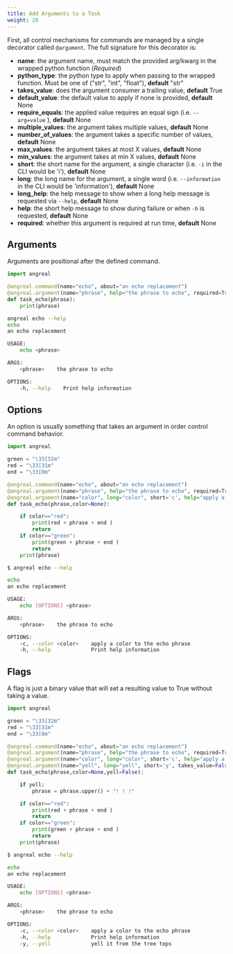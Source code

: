 ```yaml
---
title: Add Arguments to a Task
weight: 20
---
```


First, all control mechanisms for commands are managed by a single decorator called `@argument`. The full signature for this decorator is:

- __name__: the argument name, must match the provided arg/kwarg in the wrapped python function (_Required_)
- __python_type__: the python type to apply when passing to the wrapped function. Must be one of ("str", "int", "float"), __default__ "str"
- __takes_value__: does the argument consumer a trailing value, __default__ True
- __default_value__: the default value to apply if none is provided, __default__ None
- __require_equals__: the applied value requires an equal sign (i.e. `--arg=value` ), __default__ None
- __multiple_values__: the argument takes multiple values, __default__ None
- __number_of_values__: the argument takes a specific number of values, __default__ None
- __max_values__: the argument takes at most X values, __default__ None
- __min_values__: the argument takes at min X values, __default__ None
- __short__: the short name for the argument, a single character (i.e. `-i` in the CLI would be 'i'), __default__ None
- __long__: the long name for the argument, a single word (i.e. `--information` in the CLI would be 'information'), __default__ None
- __long_help__: the help message to show when a long help message is requested via `--help`, __default__ None
- __help__: the short help message to show during failure or when `-h` is requested, __default__ None
- __required__: whether this argument is required at run time, __default__ None


## Arguments

Arguments are positional after the defined command.

```python
import angreal

@angreal.command(name="echo", about="an echo replacement")
@angreal.argument(name="phrase", help="the phrase to echo", required=True)
def task_echo(phrase):
    print(phrase)
```

```bash
angreal echo --help                                                                                                                           ─╯
echo
an echo replacement

USAGE:
    echo <phrase>

ARGS:
    <phrase>    the phrase to echo

OPTIONS:
    -h, --help    Print help information
```

## Options

An option is usually something that takes an argument in order control command behavior.

```python
import angreal

green = "\33[32m"
red = "\33[31m"
end = "\33[0m"

@angreal.command(name="echo", about="an echo replacement")
@angreal.argument(name="phrase", help="the phrase to echo", required=True)
@angreal.argument(name="color", long="color", short='c', help="apply a color to the echo phrase")
def task_echo(phrase,color=None):

    if color=="red":
        print(red + phrase + end )
        return
    if color=="green":
        print(green + phrase + end )
        return
    print(phrase)
```

```bash
$ angreal echo --help                                                                                                                           ─╯

echo
an echo replacement

USAGE:
    echo [OPTIONS] <phrase>

ARGS:
    <phrase>    the phrase to echo

OPTIONS:
    -c, --color <color>    apply a color to the echo phrase
    -h, --help             Print help information
```

## Flags

A flag is just a binary value that will set a resulting value to True without taking a value.

```python
import angreal

green = "\33[32m"
red = "\33[31m"
end = "\33[0m"

@angreal.command(name="echo", about="an echo replacement")
@angreal.argument(name="phrase", help="the phrase to echo", required=True)
@angreal.argument(name="color", long="color", short='c', help="apply a color to the echo phrase")
@angreal.argument(name="yell", long="yell", short='y', takes_value=False, help="yell it from the tree tops")
def task_echo(phrase,color=None,yell=False):

    if yell:
        phrase = phrase.upper() + "! ! !"

    if color=="red":
        print(red + phrase + end )
        return
    if color=="green":
        print(green + phrase + end )
        return
    print(phrase)
```

```bash
$ angreal echo --help                                                                                                                           ─╯

echo
an echo replacement

USAGE:
    echo [OPTIONS] <phrase>

ARGS:
    <phrase>    the phrase to echo

OPTIONS:
    -c, --color <color>    apply a color to the echo phrase
    -h, --help             Print help information
    -y, --yell             yell it from the tree tops
```
